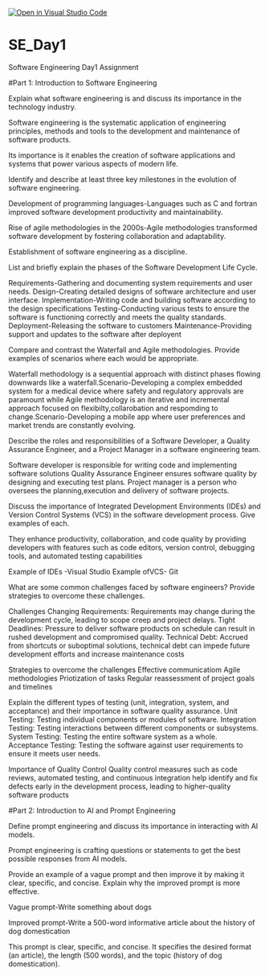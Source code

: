 [![Open in Visual Studio Code](https://classroom.github.com/assets/open-in-vscode-2e0aaae1b6195c2367325f4f02e2d04e9abb55f0b24a779b69b11b9e10269abc.svg)](https://classroom.github.com/online_ide?assignment_repo_id=15540074&assignment_repo_type=AssignmentRepo)
# SE_Day1
Software Engineering Day1 Assignment

#Part 1: Introduction to Software Engineering

Explain what software engineering is and discuss its importance in the technology industry.

  Software engineering is the systematic application of engineering principles, methods and tools to the development and maintenance of software products.

  Its importance is it enables the creation of software applications and systems that power various aspects of modern life.

Identify and describe at least three key milestones in the evolution of software engineering.

  Development of programming languages-Languages such as C and fortran improved software development productivity and maintainability.

  Rise of agile methodologies in the 2000s-Agile methodologies transformed software development by fostering collaboration and adaptability.

  Establishment of software engineering as a discipline.

List and briefly explain the phases of the Software Development Life Cycle.

  Requirements-Gathering and documenting system requirements and user needs.
  Design-Creating detailed designs of software architecture and user interface.
  Implementation-Writing code and building software according to the design specifications
  Testing-Conducting various tests to ensure the software is functioning correctly and meets the quality standards.
  Deployment-Releasing the software to customers
  Maintenance-Providing support and updates to the software after deployent

Compare and contrast the Waterfall and Agile methodologies. Provide examples of scenarios where each would be appropriate.

  Waterfall methodology is a sequential approach with distinct phases flowing downwards like a waterfall.Scenario-Developing a complex embedded system for a medical device where safety and regulatory approvals are paramount while Agile methodology is an iterative and incremental approach focused on flexibilty,collarobation and respomding to change.Scenario-Developing a mobile app where user preferences and market trends are constantly evolving.

Describe the roles and responsibilities of a Software Developer, a Quality Assurance Engineer, and a Project Manager in a software engineering team.

  Software developer is responsible for writing code and implementing software solutions
  Quality Assurance Engineer ensures software quality by designing and executing test plans.
  Project manager is a person who oversees the planning,execution and delivery of software projects.
  
Discuss the importance of Integrated Development Environments (IDEs) and Version Control Systems (VCS) in the software development process. Give examples of each.

  They enhance productivity, collaboration, and 
code quality by providing developers with features such as code editors, version control, debugging tools, and automated testing capabilities

  Example of IDEs -Visual Studio
  Example ofVCS- Git

What are some common challenges faced by software engineers? Provide strategies to overcome these challenges.

Challenges
  Changing Requirements: Requirements may change during the development cycle, 
leading to scope creep and project delays.
  Tight Deadlines: Pressure to deliver software products on schedule can result in rushed 
development and compromised quality.
  Technical Debt: Accrued from shortcuts or suboptimal solutions, technical debt can 
impede future development efforts and increase maintenance costs

Strategies to overcome the challenges
  Effective communicatiom
  Agile methodologies
  Priotization of tasks
  Regular reassessment of project goals and timelines

Explain the different types of testing (unit, integration, system, and acceptance) and their importance in software quality assurance.
  Unit Testing: Testing individual components or modules of software.
  Integration Testing: Testing interactions between different components or subsystems.
  System Testing: Testing the entire software system as a whole.  
  Acceptance Testing: Testing the software against user requirements to ensure it meets user 
needs.

 Importance of Quality Control 
   Quality control measures such as code reviews, automated 
testing, and continuous integration help identify and fix defects early in the development process, leading to higher-quality software products

#Part 2: Introduction to AI and Prompt Engineering
  
Define prompt engineering and discuss its importance in interacting with AI models.

  Prompt engineering is crafting questions or statements to get the best possible responses from AI models.


Provide an example of a vague prompt and then improve it by making it clear, specific, and concise. Explain why the improved prompt is more effective.

  Vague prompt-Write something about dogs
  
  Improved prompt-Write a 500-word informative article about     the history of dog domestication
  
  This prompt is clear, specific, and concise. It specifies the desired format (an article), the length (500 words), and the topic (history of dog domestication).
